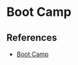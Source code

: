 # Boot Camp

## References

- [Boot Camp](https://support.apple.com/boot-camp)

<!--
https://support.apple.com/en-us/HT201468
-->

